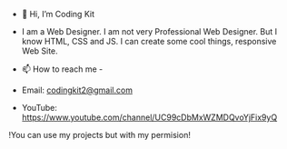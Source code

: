 - 👋 Hi, I’m Coding Kit
- I am a Web Designer. I am not very Professional Web Designer. But I know HTML, CSS and JS.
I can create some cool things, responsive Web Site.

- 📫 How to reach me -
- Email: codingkit2@gmail.com
- YouTube: https://www.youtube.com/channel/UC99cDbMxWZMDQvoYjFix9yQ

!You can use my projects but with my permision!
